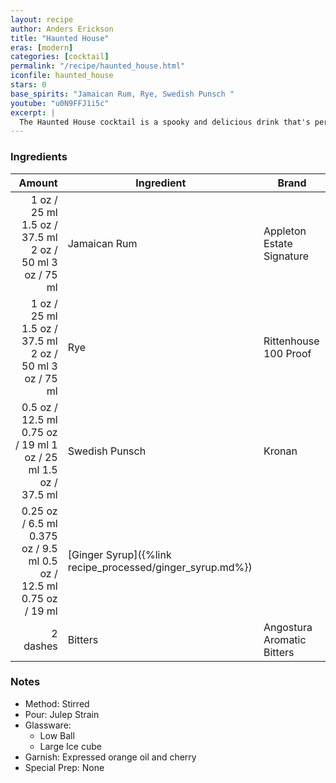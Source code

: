 ```yaml
---
layout: recipe
author: Anders Erickson
title: "Haunted House"
eras: [modern]
categories: [cocktail]
permalink: "/recipe/haunted_house.html"
iconfile: haunted_house
stars: 0
base_spirits: "Jamaican Rum, Rye, Swedish Punsch "
youtube: "u0N9FFJ1i5c"
excerpt: |
  The Haunted House cocktail is a spooky and delicious drink that's perfect for Halloween or any other spooky occasion. It's made with bourbon, apple cider, lemon juice, and a variety of spices, including cinnamon, nutmeg, and cloves. The drink is garnished with a cinnamon stick and a lemon wheel, making it both festive and festive.
---
```


### Ingredients

|   Amount | Ingredient                                      | Brand                      |
| -------: | ----------------------------------------------- | -------------------------- |
|     <span class="onex active">1 oz / 25 ml</span> <span class="onehalfx">1.5 oz / 37.5 ml</span> <span class="twox">2 oz / 50 ml</span> <span class="threex">3 oz / 75 ml</span> | Jamaican Rum                                    | Appleton Estate Signature  |
|     <span class="onex active">1 oz / 25 ml</span> <span class="onehalfx">1.5 oz / 37.5 ml</span> <span class="twox">2 oz / 50 ml</span> <span class="threex">3 oz / 75 ml</span> | Rye                                             | Rittenhouse 100 Proof      |
|   <span class="onex active">0.5 oz / 12.5 ml</span> <span class="onehalfx">0.75 oz / 19 ml</span> <span class="twox">1 oz / 25 ml</span> <span class="threex">1.5 oz / 37.5 ml</span> | Swedish Punsch                                  | Kronan                     |
|  <span class="onex active">0.25 oz / 6.5 ml</span> <span class="onehalfx">0.375 oz / 9.5 ml</span> <span class="twox">0.5 oz / 12.5 ml</span> <span class="threex">0.75 oz / 19 ml</span> | [Ginger Syrup]({%link recipe_processed/ginger_syrup.md%}) |
| 2 dashes | Bitters                                         | Angostura Aromatic Bitters |

### Notes

- Method: Stirred
- Pour: Julep Strain
- Glassware:
  - Low Ball
  - Large Ice cube
- Garnish: Expressed orange oil and cherry
- Special Prep: None
